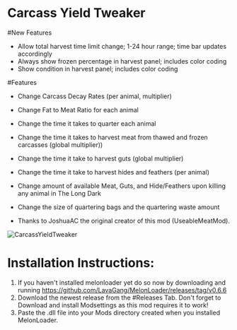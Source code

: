# Carcass Yield Tweaker

#New Features
* Allow total harvest time limit change; 1-24 hour range; time bar updates accordingly
* Always show frozen percentage in harvest panel; includes color coding
* Show condition in harvest panel; includes color coding

#Features
* Change Carcass Decay Rates (per animal, multiplier)
* Change Fat to Meat Ratio for each animal
* Change the time it takes to quarter each animal 
* Change the time it takes to harvest meat from thawed and frozen carcasses (global multiplier))
* Change the time it take to harvest guts (global multiplier)
* Change the time it take to harvest hides and feathers (per animal) 
* Change amount of available Meat, Guts, and  Hide/Feathers upon killing any animal in The Long Dark
* Change the size of quartering bags and the quartering waste amount

* Thanks to JoshuaAC the original creator of this mod (UseableMeatMod).

![CarcassYieldTweaker](https://github.com/RomainDeschampsFR/CarcassYieldTweaker/assets/38351288/90e50b07-3987-4deb-8588-6055d3c39a2c)

# Installation Instructions:
1. If you haven't installed melonloader yet do so now by downloading and running https://github.com/LavaGang/MelonLoader/releases/tag/v0.6.6
2. Download the newest release from the #Releases Tab. Don't forget to Download and install Modsettings as this mod requires it to work!
3. Paste the .dll file into your Mods directory created when you installed MelonLoader.